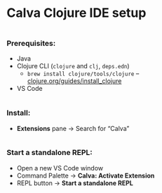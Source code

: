 <div class="slide">

# Calva Clojure IDE setup
<div class="gutters-10 row">
<div class="column">

### Prerequisites:
- Java
- Clojure CLI (`clojure` and `clj`, `deps.edn`)
    - `brew install clojure/tools/clojure` – [clojure.org/guides/install_clojure](https://clojure.org/guides/install_clojure)
- VS Code

</div>
</div>

<div class="gutters-10 row">
<div class="column">

### Install:
- **Extensions** pane -> Search for “Calva”
</div>
<div class="column" style="flex: 1.2">

### Start a standalone REPL:
- Open a new VS Code window
- Command Palette -> **Calva: Activate Extension**
- REPL button -> **Start a standalone REPL**
</div>
</div>

</div>
